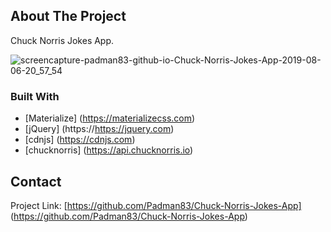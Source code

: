 ## About The Project
Chuck Norris Jokes App.

![screencapture-padman83-github-io-Chuck-Norris-Jokes-App-2019-08-06-20_57_54](https://user-images.githubusercontent.com/45048950/62631474-64780980-b963-11e9-95c0-0a0bb3e2c125.png)


### Built With
* [Materialize] (https://materializecss.com)
* [jQuery] (https://https://jquery.com)
* [cdnjs] (https://cdnjs.com)
* [chucknorris] (https://api.chucknorris.io)

## Contact

Project Link: [https://github.com/Padman83/Chuck-Norris-Jokes-App] (https://github.com/Padman83/Chuck-Norris-Jokes-App)
